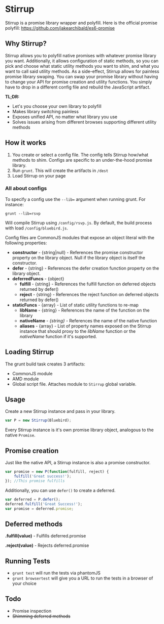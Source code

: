 Stirrup
=======

Stirrup is a promise library wrapper and polyfill. Here is the official promise polyfill: https://github.com/jakearchibald/es6-promise

## Why Stirrup?
Stirrup allows you to polyfill native promises with whatever promise library you want. Additionally, it allows configuration of static methods, so you can pick and choose what static utility methods you want to shim, and what you want to call said utility methods. As a side-effect, Stirrup allows for painless promise library swaping. You can swap your promise library without having to change your API for promise creation and utility functions. You simply have to drop in a different config file and rebuild the JavaScript artifact.

**TL;DR:**
* Let's you choose your own library to polyfill
* Makes library switching painless
* Exposes unified API, no matter what library you use
* Solves issues arising from different browses supporting different utility methods

## How it works

1. You create or select a config file. The config tells Stirrup how/what methods to shim. Configs are specific to an under-the-hood promise library.
2. Run `grunt`. This will create the artifacts in `/dest`
3. Load Stirrup on your page

### All about configs

To specify a config use the `--lib=` argument when running grunt. For instance:

````
grunt --lib=rsvp
````
Will compile Stirrup using `/config/rsvp.js`. By default, the build process with load `/config/bluebird.js`.

Config files are CommonJS modules that expose an object literal with the following properties:

* **constructor** - {string|null} - References the promise constructor property on the library object. Null if the library object is itself the constructor.
* **defer** - {string} - References the defer creation function property on the library object.
* **deferredFuncs** - {object}
  * **fulfill** - {string} - References the fulfill function on deferred objects returned by defer()
  * **reject** - {string} - References the reject function on deferred objects returned by defer()
* **staticFuncs** - {array} - List of static utility functions to re-map
  * **libName** - {string} - References the name of the function on the library
  * **nativeName** - *{string}* - References the name of the native function
  * **aliases** - {array} - List of property names exposed on the Stirrup instance that should proxy to the *libName* function or the *nativeName* function if it's supported.


## Loading Stirrup

The grunt build task creates 3 artifacts:
* CommonJS module
* AMD module
* Global script file. Attaches module to `Stirrup` global variable.

## Usage

Create a new Stirrup instance and pass in your library.

````JavaScript
var P = new Stirrup(Bluebird);
````
Every Stirrup instance is it's own promise library object, analogous to the native `Promise`.

## Promise creation

Just like the native API, a Stirrup instance is also a promise constructor.

````JavaScript
var promise = new P(function(fulfill, reject) {
    fulfill('Great success!');
}); //This promise fulfills
````

Additionally, you can use `defer()` to create a deferred.
````JavaScript
var deferred = P.defer();
deferred.fulfill('Great Success!');
var promise = deferred.promise;
````

## Deferred methods

**.fulfill(value)** - Fulfills deferred.promise

**.reject(value)** - Rejects deferred.promise

## Running Tests

* `grunt test` will run the tests via phantomJS
* `grunt browsertest` will give you a URL to run the tests in a browser of your choice

## Todo
* Promise inspection
* ~~Shimming deferred methods~~

